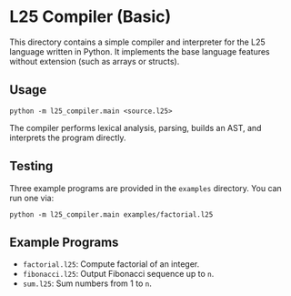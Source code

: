 # L25 Compiler (Basic)

This directory contains a simple compiler and interpreter for the L25 language
written in Python. It implements the base language features without extension
(such as arrays or structs).

## Usage

```
python -m l25_compiler.main <source.l25>
```

The compiler performs lexical analysis, parsing, builds an AST, and interprets
the program directly.

## Testing

Three example programs are provided in the `examples` directory. You can run
one via:

```
python -m l25_compiler.main examples/factorial.l25
```

## Example Programs

- `factorial.l25`: Compute factorial of an integer.
- `fibonacci.l25`: Output Fibonacci sequence up to `n`.
- `sum.l25`: Sum numbers from 1 to `n`.
